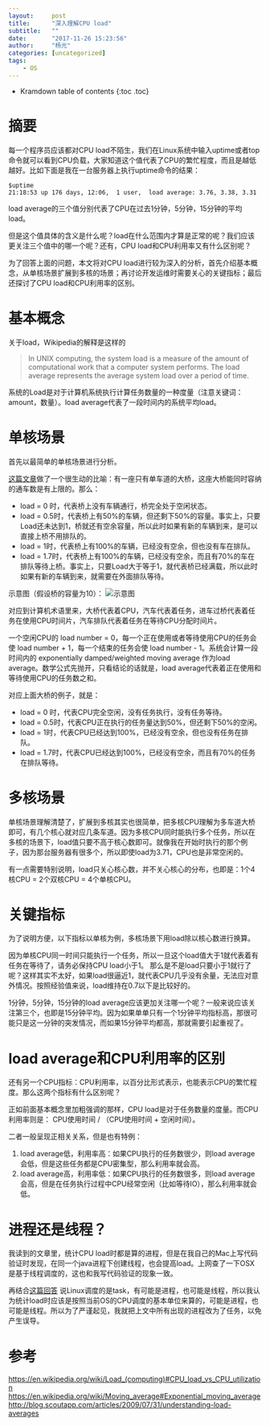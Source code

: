 ```yaml
---
layout:     post
title:      "深入理解CPU load"
subtitle:   ""
date:       "2017-11-26 15:23:56"
author:     "杨光"
categories: [uncategorized]
tags:
    - OS
---
```


* Kramdown table of contents
{:toc .toc}

# 摘要
每一个程序员应该都对CPU load不陌生，我们在Linux系统中输入uptime或者top命令就可以看到CPU负载，大家知道这个值代表了CPU的繁忙程度，而且是越低越好。比如下面是我在一台服务器上执行uptime命令的结果：
```
$uptime
21:18:53 up 176 days, 12:06,  1 user,  load average: 3.76, 3.38, 3.31
```
load average的三个值分别代表了CPU在过去1分钟，5分钟，15分钟的平均load。

但是这个值具体的含义是什么呢？load在什么范围内才算是正常的呢？我们应该更关注三个值中的哪一个呢？还有，CPU load和CPU利用率又有什么区别呢？

为了回答上面的问题，本文将对CPU load进行较为深入的分析，首先介绍基本概念，从单核场景扩展到多核的场景；再讨论开发运维时需要关心的关键指标；最后还探讨了CPU load和CPU利用率的区别。

# 基本概念
关于load，Wikipedia的解释是这样的
>In UNIX computing, the system load is a measure of the amount of computational work that a computer system performs. The load average represents the average system load over a period of time.

系统的Load是对于计算机系统执行计算任务数量的一种度量（注意关键词：amount，数量）。load average代表了一段时间内的系统平均load。

# 单核场景
首先以最简单的单核场景进行分析。

[这篇文章](http://blog.scoutapp.com/articles/2009/07/31/understanding-load-averages)做了一个很生动的比喻：有一座只有单车道的大桥，这座大桥能同时容纳的通车数是有上限的。那么：
* load = 0 时，代表桥上没有车辆通行，桥完全处于空闲状态。
* load = 0.5时，代表桥上有50%的车辆，但还剩下50%的容量。事实上，只要Load还未达到1，桥就还有空余容量，所以此时如果有新的车辆到来，是可以直接上桥不用排队的。
* load = 1时，代表桥上有100%的车辆，已经没有空余，但也没有车在排队。
* load = 1.7时，代表桥上有100%的车辆，已经没有空余，而且有70%的车在排队等待上桥。事实上，只要Load大于等于1，就代表桥已经满载，所以此时如果有新的车辆到来，就需要在外面排队等待。

示意图（假设桥的容量为10）：
![示意图](http://oz3ckq1vl.bkt.clouddn.com/CPU%20load.png)

对应到计算机术语里来，大桥代表着CPU，汽车代表着任务，进车过桥代表着任务在使用CPU时间片，汽车排队代表着任务在等待CPU分配时间片。

一个空闲CPU的 load number = 0，每一个正在使用或者等待使用CPU的任务会使 load number + 1，每一个结束的任务会使 load number - 1。系统会计算一段时间内的 exponentially damped/weighted moving average 作为load average。数学公式先抛开，只看结论的话就是，load average代表着正在使用和等待使用CPU的任务数之和。

对应上面大桥的例子，就是：
* load = 0 时，代表CPU完全空闲，没有任务执行，没有任务等待。
* load = 0.5时，代表CPU正在执行的任务量达到50%，但还剩下50%的空闲。
* load = 1时，代表CPU已经达到100%，已经没有空余，但也没有任务在排队。
* load = 1.7时，代表CPU已经达到100%，已经没有空余，而且有70%的任务在排队等待。

# 多核场景
单核场景理解清楚了，扩展到多核其实也很简单，把多核CPU理解为多车道大桥即可，有几个核心就对应几条车道。因为多核CPU同时能执行多个任务，所以在多核的场景下，load值只要不高于核心数即可。就像我在开始时执行的那个例子，因为那台服务器有很多个，所以即使load为3.71，CPU也是非常空闲的。

有一点需要特别说明，load只关心核心数，并不关心核心的分布，也即是：1个4核CPU = 2个双核CPU = 4个单核CPU。

# 关键指标
为了说明方便，以下指标以单核为例，多核场景下用load除以核心数进行换算。

因为单核CPU同一时间只能执行一个任务，所以一旦这个load值大于1就代表着有任务在等待了，请务必保持CPU load小于1。
那么是不是load只要小于1就行了呢？这样其实不太好，如果load很逼近1，就代表CPU几乎没有余量，无法应对意外情况。按照经验值来说，load维持在0.7以下是比较好的。

1分钟，5分钟，15分钟的load average应该更加关注哪一个呢？一般来说应该关注第三个，也即是15分钟平均。因为如果单单只有一个1分钟平均指标高，那很可能只是这一分钟的突发情况，而如果15分钟平均都高，那就需要引起重视了。

# load average和CPU利用率的区别
还有另一个CPU指标：CPU利用率，以百分比形式表示，也能表示CPU的繁忙程度。那么这两个指标有什么区别呢？

正如前面基本概念里加粗强调的那样，CPU load是对于任务数量的度量。而CPU利用率则是： CPU使用时间  / （CPU使用时间 + 空闲时间）。

二者一般呈现正相关关系，但是也有特例：
1. load average低，利用率高：如果CPU执行的任务数很少，则load average会低，但是这些任务都是CPU密集型，那么利用率就会高。
2. load average高，利用率低：如果CPU执行的任务数很多，则load average会高，但是在任务执行过程中CPU经常空闲（比如等待IO），那么利用率就会低。

# 进程还是线程？
我读到的文章里，统计CPU load时都是算的进程，但是在我自己的Mac上写代码验证时发现，在同一个java进程下创建线程，也会提高load。上网查了一下OSX是基于线程调度的，这也和我写代码验证的现象一致。

再结合[这篇回答](https://stackoverflow.com/questions/15601155/does-linux-schedule-a-process-or-a-thread) 说Linux调度的是task，有可能是进程，也可能是线程，所以我认为统计load时应该是按照当前OS的CPU调度的基本单位来算的，可能是进程，也可能是线程。所以为了严谨起见，我就把上文中所有出现的进程改为了任务，以免产生误导。


# 参考
https://en.wikipedia.org/wiki/Load_(computing)#CPU_load_vs_CPU_utilization  
https://en.wikipedia.org/wiki/Moving_average#Exponential_moving_average  
http://blog.scoutapp.com/articles/2009/07/31/understanding-load-averages
